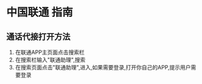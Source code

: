# 中国联通 指南

## 通话代接打开方法
1. 在联通APP主页面点击搜索栏
2. 在搜索栏输入"联通助理",搜索
3. 在搜索页面点击"联通助理",进入,如果需要登录,打开你自己的APP,提示用户需要登录